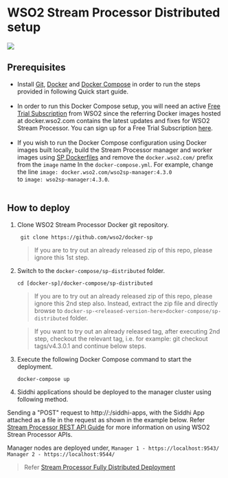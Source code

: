 # WSO2 Stream Processor Distributed setup

![](sp-distributed.png)

## Prerequisites

 * Install [Git](https://git-scm.com/book/en/v2/Getting-Started-Installing-Git), [Docker](https://www.docker.com/get-docker) and [Docker Compose](https://docs.docker.com/compose/install/#install-compose)
   in order to run the steps provided in following Quick start guide. <br><br>
  * In order to run this Docker Compose setup, you will need an active [Free Trial Subscription](https://wso2.com/free-trial-subscription)
   from WSO2 since the referring Docker images hosted at docker.wso2.com contains the latest updates and fixes for WSO2 Stream Processor. You can sign up for a Free Trial Subscription [here](https://wso2.com/free-trial-subscription). <br><br>
 * If you wish to run the Docker Compose configuration using Docker images built locally, build the Stream Processor manager and worker
   images using [SP Dockerfiles](../../dockerfiles/README.md) and remove the `docker.wso2.com/` prefix
   from the `image` name In the `docker-compose.yml`. For example, change the line `image: docker.wso2.com/wso2sp-manager:4.3.0` <br> to `image: wso2sp-manager:4.3.0`. <br><br>

## How to deploy

  1. Clone WSO2 Stream Processor Docker git repository.
     ```
      git clone https://github.com/wso2/docker-sp
     ```
     > If you are to try out an already released zip of this repo, please ignore this 1st step.

  2. Switch to the `docker-compose/sp-distributed` folder.
     ```
     cd [docker-sp]/docker-compose/sp-distributed
     ```
     > If you are to try out an already released zip of this repo, please ignore this 2nd step also.
      Instead, extract the zip file and directly browse to `docker-sp-<released-version-here>docker-compose/sp-distributed` folder.

     > If you want to try out an already released tag, after executing 2nd step, checkout the relevant tag,
      i.e. for example: git checkout tags/v4.3.0.1 and continue below steps.

  3. Execute the following Docker Compose command to start the deployment.
     ```
     docker-compose up
     ```
  4. Siddhi applications should be deployed to the manager cluster using following method.

  Sending a "POST" request to http://<host>:<port>/siddhi-apps, with the Siddhi App attached as a file in the request as shown in the example below.
  Refer [Stream Processor REST API Guide](https://docs.wso2.com/display/SP420/Stream+Processor+REST+API+Guide) for more information on using WSO2 Strean Processor APIs.

  Manager nodes are deployed under,
       ```
       Manager 1 - https://localhost:9543/
       Manager 2 - https://localhost:9544/
       ```
 > Refer [Stream Processor Fully Distributed Deployment](https://docs.wso2.com/display/SP420/Fully+Distributed+Deployment)   
